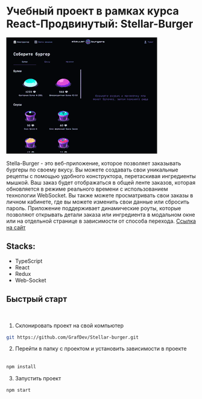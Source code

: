 # Учебный проект в рамках курса React-Продвинутый: Stellar-Burger

<img src="./src/images/stellar-burger.gif" alt="Stellar-Burger">



Stella-Burger - это веб-приложение, которое позволяет заказывать бургеры по своему вкусу. Вы можете создавать свои уникальные рецепты с помощью удобного конструктора, перетаскивая ингредиенты мышкой. Ваш заказ будет отображаться в общей ленте заказов, которая обновляется в режиме реального времени с использованием технологии WebSocket. Вы также можете просматривать свои заказы в личном кабинете, где вы можете изменить свои данные или сбросить пароль. Приложение поддерживает динамические роуты, которые позволяют открывать детали заказа или ингредиента в модальном окне или на отдельной странице в зависимости от способа перехода.
[Ссылка на сайт](https://grafdev.github.io/Stellar-burger/)

## Stacks:
* TypeScript
* React
* Redux
* Web-Socket


## Быстрый старт

<br />

1. Склонировать проект на свой компьютер

```bash
git https://github.com/GrafDev/Stellar-burger.git

```

2. Перейти в папку с проектом и установить зависимости в проекте

```bash

npm install
```

3. Запустить проект

```bash
npm start
```

